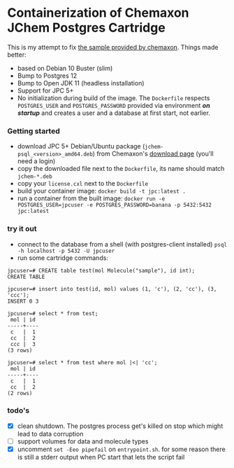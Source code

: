 # Containerization of Chemaxon JChem Postgres Cartridge

This is my attempt to fix [the sample provided by chemaxon](https://github.com/ChemAxon/jpc-docker). Things made better:

- based on Debian 10 Buster (slim)
- Bump to Postgres 12
- Bump to Open JDK 11 (headless installation)
- Support for JPC 5+
- No initialization during build of the image. The `Dockerfile` respects `POSTGRES_USER` and `POSTGRES_PASSWORD` provided via environment _**on startup**_ and creates a user and a database at first start, not earlier.

### Getting started
- download JPC 5+ Debian/Ubuntu package (`jchem-psql_<version>_amd64.deb`) from Chemaxon's [download page](https://chemaxon.com/download/jchem-suite/#jpc) (you'll need a login)
- copy the downloaded file next to the `Dockerfile`, its name should match `jchem-*.deb`
- copy your `license.cxl` next to the `Dockerfile`
- build your container image: `docker build -t jpc:latest .`
- run a container from the built image: `docker run -e POSTGRES_USER=jpcuser -e POSTGRES_PASSWORD=banana -p 5432:5432 jpc:latest`

### try it out
- connect to the database from a shell (with postgres-client installed) `psql -h localhost -p 5432 -U jpcuser`
- run some cartridge commands:

```
jpcuser=# CREATE table test(mol Molecule("sample"), id int);
CREATE TABLE

jpcuser=# insert into test(id, mol) values (1, 'c'), (2, 'cc'), (3, 'ccc');
INSERT 0 3

jpcuser=# select * from test;
 mol | id 
-----+----
 c   |  1
 cc  |  2
 ccc |  3
(3 rows)

jpcuser=# select * from test where mol |<| 'cc';
 mol | id 
-----+----
 c   |  1
 cc  |  2
(2 rows)
```

### todo's

- [x] clean shutdown. The postgres process get's killed on stop which might lead to data corruption
- [ ] support volumes for data and molecule types
- [x] uncomment `set -Eeo pipefail` on `entrypoint.sh`. for some reason there is still a stderr output when PC start that lets the script fail